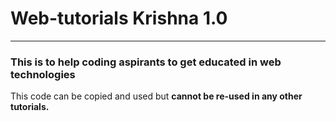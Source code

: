 # Web-tutorials Krishna 1.0

---
### This is to help coding aspirants to get educated in web technologies


This code can be copied and used but **cannot be re-used in any other tutorials.**
